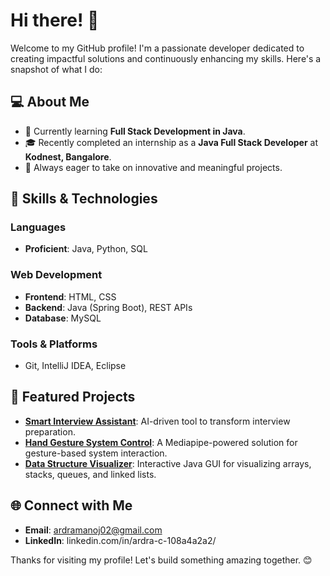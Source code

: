 # Hi there! 👋

Welcome to my GitHub profile! I'm a passionate developer dedicated to creating impactful solutions and continuously enhancing my skills. Here's a snapshot of what I do:

## 💻 About Me

- 🌱 Currently learning **Full Stack Development in Java**.
- 🎓 Recently completed an internship as a **Java Full Stack Developer** at **Kodnest, Bangalore**.
- 🌟 Always eager to take on innovative and meaningful projects.

## 🚀 Skills & Technologies

### Languages
- **Proficient**: Java, Python, SQL

### Web Development
- **Frontend**: HTML, CSS
- **Backend**: Java (Spring Boot), REST APIs
- **Database**: MySQL

### Tools & Platforms
- Git, IntelliJ IDEA, Eclipse

## 🌟 Featured Projects

- **[Smart Interview Assistant](#)**: AI-driven tool to transform interview preparation.
- **[Hand Gesture System Control](#)**: A Mediapipe-powered solution for gesture-based system interaction.
- **[Data Structure Visualizer](#)**: Interactive Java GUI for visualizing arrays, stacks, queues, and linked lists.

## 🌐 Connect with Me

- **Email**: ardramanoj02@gmail.com
- **LinkedIn**: linkedin.com/in/ardra-c-108a4a2a2/


Thanks for visiting my profile! Let's build something amazing together. 😊

